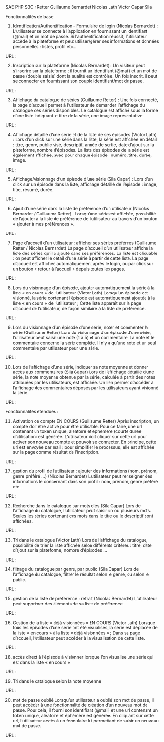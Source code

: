 SAE PHP S3C :
Retter Guillaume
Bernardet Nicolas
Lath Victor
Capar Sila


Fonctionnalités de base :


1. Identification/Authentification - Formulaire de login (Nicolas Bernardet) :
L’utilisateur se connecte à l’application en fournissant un identifiant (@mail) et un mot de passe.
Si l’authentification réussit, l’utilisateur accède à la plateforme et peut utiliser/gérer ses
informations et données personnelles : listes, profil etc...

URL : 


2. Inscription sur la plateforme (Nicolas Bernardet) :
Un visiteur peut s’inscrire sur la plateforme ; il fournit un identifiant (@mail) et un mot de passe
(double saisie) dont la qualité est contrôlée. Un fois inscrit, il peut se connecter en fournissant
son couple identifiant/mot de passe.

URL :


3. Affichage du catalogue de séries (Guillaume Retter) :
Une fois connecté, la page d’accueil permet à l’utilisateur de demander l’affichage du catalogue
des séries disponibles. Le catalogue est affiché sous la forme d’une liste indiquant le titre de la
série, une image représentative.

URL :


4. Affichage détaillé d’une série et de la liste de ses épisodes (Victor Lath) :
Lors d’un click sur une série dans la liste, la série est affichée en détail : titre, genre, public visé,
descriptif, année de sortie, date d’ajout sur la plateforme, nombre d’épisodes. La liste des
épisodes de la série est également affichée, avec pour chaque épisode : numéro, titre, durée,
image.

URL :


5. Affichage/visionnage d’un épisode d’une série (Sila Capar) :
Lors d’un click sur un épisode dans la liste, affichage détaillé de l’épisode : image, titre, résumé,
durée.

URL :


6. Ajout d’une série dans la liste de préférence d’un utilisateur (Nicolas Bernardet / Guillaume Retter) :
Lorsqu’une série est affichée, possibilité de l’ajouter à la liste de préférence de l’utilisateur au
travers d’un bouton « ajouter à mes préférences ».

URL :


7. Page d’accueil d’un utilisateur : afficher ses séries préférées (Guillaume Retter / Nicolas Bernardet)
La page d’accueil d’un utilisateur affiche la liste des séries qu’il a ajouté dans ses préférences.
La liste est cliquable : on peut afficher le détail d’une série à partir de cette liste.
La page d’accueil est affichée automatiquement après le login, ou par click sur un bouton
« retour à l’accueil » depuis toutes les pages.

URL :


8. Lors du visionnage d’un épisode, ajouter automatiquement la série à la liste « en cours » de l’utilisateur (Victor Lath)
Lorsqu’un épisode est visionné, la série contenant l’épisode est automatiquement ajoutée à la
liste « en cours » de l’utilisateur ; Cette liste apparaît sur la page d’accueil de l’utilisateur, de
façon similaire à la liste de préférence.

URL :


9. Lors du visionnage d’un épisode d’une série, noter et commenter la série (Guillaume Retter)
Lors du visionnage d’un épisode d’une série, l’utilisateur peut saisir une note (1 à 5) et un
commentaire. La note et le commentaire concerne la série complète. Il n’y a qu’une note et un
seul commentaire par utilisateur pour une série.

URL :


10. Lors de l’affichage d’une série, indiquer sa note moyenne et donner accès aux commentaires (Sila Capar)
Lors de l’affichage détaillé d’une série, la note moyenne obtenue par la série, calculée à partir
des notes attribuées par les utilisateurs, est affichée. Un lien permet d’accéder à l’affichage des
commentaires déposés par les utilisateurs ayant visionné la série.

URL :



Fonctionnalités étendues :


11. Activation de compte EN COURS (Guillaume Retter)
Après inscription, un compte doit être activé pour être utilisable. Pour ce faire, une url contenant
un token unique, aléatoire et éphémère (courte durée d’utilisation) est générée. L’utilisateur doit
cliquer sur cette url pour activer son nouveau compte et pouvoir se connecter.
En principe, cette url est envoyée par mail ; pour simplifier le processus, elle est affichée sur la
page comme résultat de l’inscription.

URL :


17. gestion du profil de l’utilisateur : ajouter des informations (nom, prénom, genre préféré ...) (Nicolas Bernardet)
L’utilisateur peut renseigner des informations le concernant dans son profil : nom, prénom,
genre préféré etc...

URL :


12. Recherche dans le catalogue par mots clés (Sila Capar)
Lors de l’affichage du catalogue, l’utilisateur peut saisir un ou plusieurs mots. Seules les séries
contenant ces mots dans le titre ou le descriptif sont affichées.

URL :


13. Tri dans le catalogue (Victor Lath)
Lors de l’affichage du catalogue, possibilité de trier la liste affichée selon différents critères :
titre, date d’ajout sur la plateforme, nombre d’épisodes ...

URL :


14. filtrage du catalogue par genre, par public (Sila Capar)
Lors de l’affichage du catalogue, filtrer le résultat selon le genre, ou selon le public.

URL :


15. gestion de la liste de préférence : retrait (Nicolas Bernardet)
L’utilisateur peut supprimer des éléments de sa liste de préférence.

URL :


16. Gestion de la liste « déjà visionnées » EN COURS (Victor Lath)
Lorsque tous les épisodes d’une série ont été visualisés, la série est déplacée de la liste « en
cours » à la liste « déjà visionnées » ; Dans sa page d’accueil, l’utilisateur peut accéder à la
visualisation de cette liste.

URL :


18. accès direct à l’épisode à visionner lorsque l’on visualise une série qui est dans la liste « en cours »

URL :


19. Tri dans le catalogue selon la note moyenne

URL :


20. mot de passe oublié
Lorsqu’un utilisateur a oublié son mot de passe, il peut accéder à une fonctionnalité de création
d’un nouveau mot de passe. Pour cela, il fourni son identifiant (@mail) et une url contenant un
token unique, aléatoire et éphémère est générée. En cliquant sur cette url, l’utilisateur accès à
un formulaire lui permettant de saisir un nouveau mot de passe.

URL :
